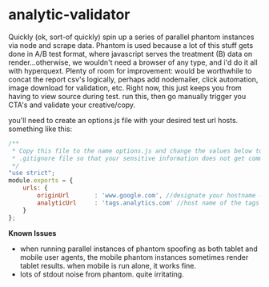 # analytic-validator
Quickly (ok, sort-of quickly) spin up a series of parallel phantom instances via node and scrape data. Phantom is used because a lot of this stuff gets done in A/B test format, where javascript serves the treatment (B) data on render...otherwise, we wouldn't need a browser of any type, and i'd do it all with hyperquext. Plenty of room for improvement: would be worthwhile to concat the report csv's logically, perhaps add nodemailer, click automation, image download for validation, etc. Right now, this just keeps you from having to view source during test. run this, then go manually trigger you CTA's and validate your creative/copy.

you'll need to create an options.js file with your desired test url hosts. something like this:
```javascript
/**
 * Copy this file to the name options.js and change the values below to your preferences. The options.js file is in the
 * .gitignore file so that your sensitive information does not get committed to Git.
 */
"use strict";
module.exports = {
	urls: {
		originUrl		: 'www.google.com', //designate your hostname - only lines in the document that have this host will be added to the test array
		analyticUrl		: 'tags.analytics.com' //host name of the tags you want to gather
	}
};

```

**Known Issues**
- when running parallel instances of phantom spoofing as both tablet and mobile user agents, the mobile phantom instances sometimes render tablet results. when mobile is run alone, it works fine.
- lots of stdout noise from phantom. quite irritating.